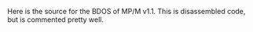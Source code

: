 Here is the source for the BDOS of MP/M v1.1. This is disassembled code, but is commented pretty well.